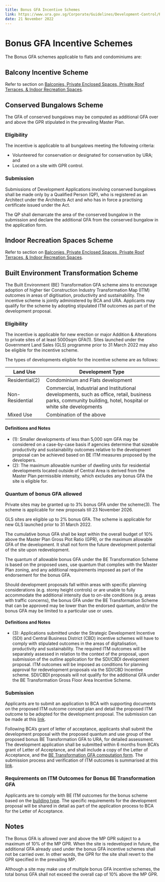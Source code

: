```yaml
---
title: Bonus GFA Incentive Schemes
link: https://www.ura.gov.sg/Corporate/Guidelines/Development-Control/Residential/Flats-Condominiums/Bonus-GFA
date: 21 November 2022
---
```


# Bonus GFA Incentive Schemes

The Bonus GFA schemes applicable to flats and condominiums are:

## Balcony Incentive Scheme

Refer to section on [Balconies, Private Enclosed Spaces, Private Roof Terraces, & Indoor Recreation Spaces](https://www.ura.gov.sg/Corporate/Guidelines/Development-Control/Residential/Flats-Condominiums/Balconies-PES-PRT).

## Conserved Bungalows Scheme

The GFA of conserved bungalows may be computed as additional GFA over and above the GPR stipulated in the prevailing Master Plan.

### Eligibility

The incentive is applicable to all bungalows meeting the following criteria:

- Volunteered for conservation or designated for conservation by URA; and
- Located on a site with GPR control.

### Submission

Submissions of Development Applications involving conserved bungalows shall be made only by a Qualified Person (QP), who is registered as an Architect under the Architects Act and who has in force a practising certificate issued under the Act.

The QP shall demarcate the area of the conserved bungalow in the submission and declare the additional GFA from the conserved bungalow in the application form.

## Indoor Recreation Spaces Scheme

Refer to section on [Balconies, Private Enclosed Spaces, Private Roof Terraces, & Indoor Recreation Spaces](https://www.ura.gov.sg/Corporate/Guidelines/Development-Control/Residential/Flats-Condominiums/Balconies-PES-PRT).

## Built Environment Transformation Scheme

The Built Environment (BE) Transformation GFA scheme aims to encourage adoption of higher tier Construction Industry Transformation Map (ITM) outcomes in areas of digitisation, productivity and sustainability. The incentive scheme is jointly administered by BCA and URA. Applicants may qualify for the scheme by adopting stipulated ITM outcomes as part of the development proposal.

### Eligibility

The incentive is applicable for new erection or major Addition & Alterations to private sites of at least 5000sqm GFA(1). Sites launched under the Government Land Sales (GLS) programme prior to 31 March 2022 may also be eligible for the incentive scheme.

The types of developments eligible for the incentive scheme are as follows:

| Land Use        | Development Type                                                                                                                                              |
| --------------- | ------------------------------------------------------------------------------------------------------------------------------------------------------------- |
| Residential(2)  | Condominium and Flats development                                                                                                                             |
| Non-Residential | Commercial, Industrial and Institutional developments, such as office, retail, business parks, community building, hotel, hospital or white site developments |
| Mixed Use       | Combination of the above                                                                                                                                      |

#### Definitions and Notes

- (1): Smaller developments of less than 5,000 sqm GFA may be considered on a case-by-case basis if agencies determine that sizeable productivity and sustainability outcomes relative to the development proposal can be achieved based on BE ITM measures proposed by the developers.
- (2): The maximum allowable number of dwelling units for residential developments located outside of Central Area is derived from the Master Plan permissible intensity, which excludes any bonus GFA the site is eligible for.

### Quantum of bonus GFA allowed

Private sites may be granted up to 3% bonus GFA under the scheme(3). The scheme is applicable for new proposals till 23 November 2026.

GLS sites are eligible up to 2% bonus GFA. The scheme is applicable for new GLS launched prior to 31 March 2022.

The cumulative bonus GFA shall be kept within the overall budget of 10% above the Master Plan Gross Plot Ratio (GPR), or the maximum allowable GFA of the development. It shall not form the future development potential of the site upon redevelopment.

The quantum of allowable bonus GFA under the BE Transformation Scheme is based on the proposed uses, use quantum that complies with the Master Plan zoning, and any additional requirements imposed as part of the endorsement for the bonus GFA.

Should development proposals fall within areas with specific planning considerations (e.g. storey height controls) or are unable to fully accommodate the additional intensity due to on-site conditions (e.g. areas with traffic concerns), the bonus GFA under the BE Transformation Scheme that can be approved may be lower than the endorsed quantum, and/or the bonus GFA may be limited to a particular use or uses.

#### Definitions and Notes

- (3): Applications submitted under the Strategic Development Incentive (SDI) and Central Business District (CBD) incentive schemes will have to comply with stipulated outcomes in the areas of digitalisation, productivity and sustainability. The required ITM outcomes will be separately assessed in relation to the context of the proposal, upon submission of the outline application for the SDI/CBDI development proposal. ITM outcomes will be imposed as conditions for planning approval for redevelopment proposals via the SDI/CBD Incentive scheme. SDI/CBDI proposals will not qualify for the additional GFA under the BE Transformation Gross Floor Area Incentive Scheme.

### Submission

Applicants are to submit an application to BCA with supporting documents on the proposed ITM outcome concept plan and detail the proposed ITM outcome to be adopted for the development proposal. The submission can be made at this [link](https://form.gov.sg/610112199bdc0c00123abb25).

Following BCA’s grant of letter of acceptance, applicants shall submit the development proposal with the proposed quantum and use group of the proposed bonus BE Transformation GFA to URA, for detailed assessment. The development application shall be submitted within 6 months from BCA’s grant of Letter of Acceptance, and shall include a copy of the Letter of Acceptance, and the [BE Transformation GFA computation form](https://www.ura.gov.sg/-/media/Corporate/Guidelines/Development-control/Flats-Condominiums/BE-Transformation-GFA-computation-form.pdf). The submission process and verification of ITM outcomes is summarised at this [link](https://www.ura.gov.sg/-/media/Corporate/Guidelines/Development-control/Flats-Condominiums/BE-Transformation-Submission-process.pdf).

### Requirements on ITM Outcomes for Bonus BE Transformation GFA

Applicants are to comply with BE ITM outcomes for the bonus scheme based on the [building type](https://www.ura.gov.sg/-/media/Corporate/Guidelines/Development-control/Flats-Condominiums/BE-Transformation-building-type.pdf). The specific requirements for the development proposal will be shared in detail as part of the application process to BCA for the Letter of Acceptance.

## Notes

The Bonus GFA is allowed over and above the MP GPR subject to a maximum of 10% of the MP GPR. When the site is redeveloped in future, the additional GFA already used under the bonus GFA incentive schemes shall not be carried over. In other words, the GPR for the site shall revert to the GPR specified in the prevailing MP.

Although a site may make use of multiple bonus GFA incentive schemes, the total bonus GFA shall not exceed the overall cap of 10% above the MP GPR.